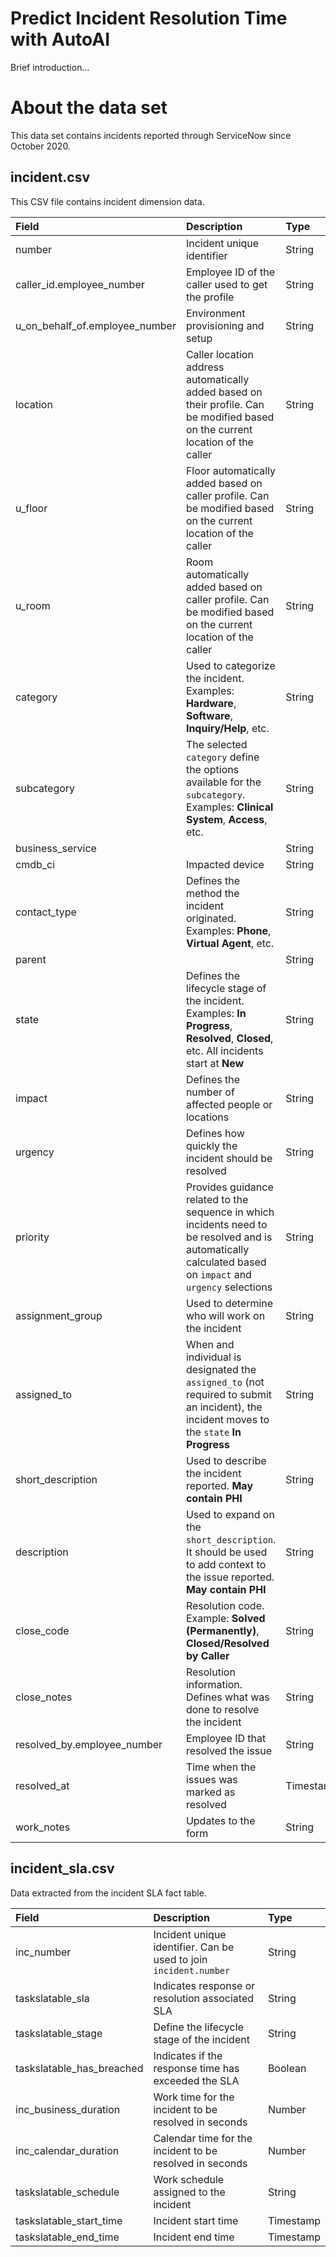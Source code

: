 # Predict Incident Resolution Time with AutoAI

Brief introduction...

# About the data set

This data set contains incidents reported through ServiceNow since October 2020.

## incident.csv

This CSV file contains incident dimension data.

| Field | Description | Type |
| :--- | :--- | :--- |
| number | Incident unique identifier | String |
| caller_id.employee_number | Employee ID of the caller used to get the profile | String |
| u_on_behalf_of.employee_number | Environment provisioning and setup | String |
| location | Caller location address automatically added based on their profile. Can be modified based on the current location of the caller | String |
| u_floor | Floor automatically added based on caller profile. Can be modified based on the current location of the caller | String |
| u_room | Room automatically added based on caller profile. Can be modified based on the current location of the caller | String |
| category | Used to categorize the incident. Examples: **Hardware**, **Software**, **Inquiry/Help**, etc. | String |
| subcategory | The selected `category` define the options available for the `subcategory`. Examples: **Clinical System**, **Access**, etc. | String |
| business_service |  | String |
| cmdb_ci | Impacted device | String |
| contact_type | Defines the method the incident originated. Examples: **Phone**, **Virtual Agent**, etc. | String |
| parent |  | String |
| state | Defines the lifecycle stage of the incident. Examples: **In Progress**, **Resolved**, **Closed**, etc. All incidents start at **New** | String |
| impact | Defines the number of affected people or locations | String |
| urgency | Defines how quickly the incident should be resolved | String |
| priority | Provides guidance related to the sequence in which incidents need to be resolved and is automatically calculated based on `impact` and `urgency` selections | String |
| assignment_group | Used to determine who will work on the incident | String |
| assigned_to | When and individual is designated the `assigned_to` (not required to submit an incident), the incident moves to the `state` **In Progress** | String |
| short_description | Used to describe the incident reported. **May contain PHI** | String |
| description | Used to expand on the `short_description`. It should be used to add context to the issue reported. **May contain PHI** | String |
| close_code | Resolution code. Example: **Solved (Permanently)**, **Closed/Resolved by Caller** | String |
| close_notes | Resolution information. Defines what was done to resolve the incident | String |
| resolved_by.employee_number | Employee ID that resolved the issue | String |
| resolved_at | Time when the issues was marked as resolved | Timestamp |
| work_notes | Updates to the form | String |

## incident_sla.csv

Data extracted from the incident SLA fact table.

| Field | Description | Type |
| :--- | :--- | :--- |
| inc_number | Incident unique identifier. Can be used to join `incident.number` | String |
| taskslatable_sla | Indicates response or resolution associated SLA | String |
| taskslatable_stage | Define the lifecycle stage of the incident | String |
| taskslatable_has_breached | Indicates if the response time has exceeded the SLA | Boolean |
| inc_business_duration | Work time for the incident to be resolved in seconds  | Number |
| inc_calendar_duration | Calendar time for the incident to be resolved in seconds | Number |
| taskslatable_schedule | Work schedule assigned to the incident | String |
| taskslatable_start_time | Incident start time | Timestamp |
| taskslatable_end_time | Incident end time | Timestamp |

